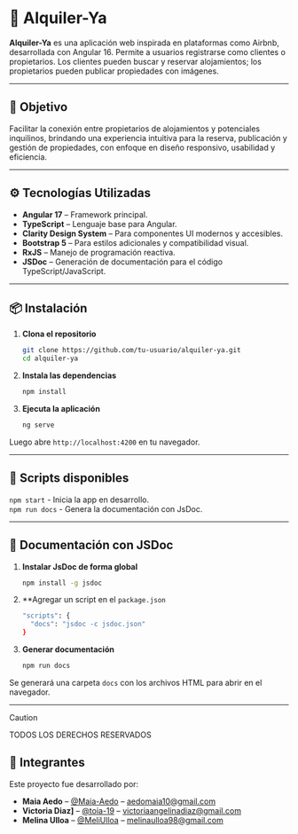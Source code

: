 # 🏡 Alquiler-Ya

**Alquiler-Ya** es una aplicación web inspirada en plataformas como Airbnb, desarrollada con Angular 16. Permite a usuarios registrarse como clientes o propietarios. Los clientes pueden buscar y reservar alojamientos; los propietarios pueden publicar propiedades con imágenes.

---

## 🎯 Objetivo

Facilitar la conexión entre propietarios de alojamientos y potenciales inquilinos, brindando una experiencia intuitiva para la reserva, publicación y gestión de propiedades, con enfoque en diseño responsivo, usabilidad y eficiencia.

---

## ⚙️ Tecnologías Utilizadas

- **Angular 17** – Framework principal.
- **TypeScript** – Lenguaje base para Angular.
- **Clarity Design System** – Para componentes UI modernos y accesibles.
- **Bootstrap 5** – Para estilos adicionales y compatibilidad visual.
- **RxJS** – Manejo de programación reactiva.
- **JSDoc** – Generación de documentación para el código TypeScript/JavaScript.

---

## 📦 Instalación

1. **Clona el repositorio**
   ```bash
   git clone https://github.com/tu-usuario/alquiler-ya.git
   cd alquiler-ya
2. **Instala las dependencias**
   ```bash
   npm install
3. **Ejecuta la aplicación**
   ```bash
   ng serve
  Luego abre `http://localhost:4200` en tu navegador.

---

## 🧪 Scripts disponibles
`npm start` - Inicia la app en desarrollo.  
`npm run docs` - Genera la documentación con JsDoc.

---

## 🧾 Documentación con JSDoc

1. **Instalar JsDoc de forma global**
   ```bash
   npm install -g jsdoc
2. **Agregar un script en el `package.json`
   ```bash
   "scripts": {
     "docs": "jsdoc -c jsdoc.json"
   }
3. **Generar documentación**
   ```bash
   npm run docs
  Se generará una carpeta `docs` con los archivos HTML para abrir en el navegador.
  
---

>[!CAUTION]
>TODOS LOS DERECHOS RESERVADOS

## 👤 Integrantes
Este proyecto fue desarrollado por:

- **Maia Aedo** – [@Maia-Aedo](https://github.com/Maia-Aedo) – aedomaia10@gmail.com
- **Victoria Diaz]** – [@toia-19](https://github.com/toia-19) – victoriaangelinadiaz@gmail.com
- **Melina Ulloa** – [@MeliUlloa](https://github.com/MeliUlloa) – melinaulloa98@gmail.com

